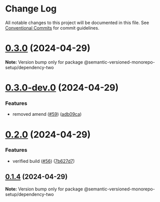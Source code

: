 # Change Log

All notable changes to this project will be documented in this file.
See [Conventional Commits](https://conventionalcommits.org) for commit guidelines.

# [0.3.0](https://github.com/gbublys/semantic-versioned-monorepo-setup/compare/@semantic-versioned-monorepo-setup/dependency-two@0.3.0-dev.0...@semantic-versioned-monorepo-setup/dependency-two@0.3.0) (2024-04-29)

**Note:** Version bump only for package @semantic-versioned-monorepo-setup/dependency-two





# [0.3.0-dev.0](https://github.com/gbublys/semantic-versioned-monorepo-setup/compare/@semantic-versioned-monorepo-setup/dependency-two@0.2.0...@semantic-versioned-monorepo-setup/dependency-two@0.3.0-dev.0) (2024-04-29)


### Features

* removed amend ([#59](https://github.com/gbublys/semantic-versioned-monorepo-setup/issues/59)) ([adb09ca](https://github.com/gbublys/semantic-versioned-monorepo-setup/commit/adb09cae328c33961a2864febf02a9396089ccc3))





# [0.2.0](https://github.com/gbublys/semantic-versioned-monorepo-setup/compare/@semantic-versioned-monorepo-setup/dependency-two@0.1.4...@semantic-versioned-monorepo-setup/dependency-two@0.2.0) (2024-04-29)


### Features

* verified build ([#56](https://github.com/gbublys/semantic-versioned-monorepo-setup/issues/56)) ([7b627d7](https://github.com/gbublys/semantic-versioned-monorepo-setup/commit/7b627d76dade970a30d95f92fc17e5a4b4321193))





## [0.1.4](https://github.com/gbublys/semantic-versioned-monorepo-setup/compare/@semantic-versioned-monorepo-setup/dependency-two@0.1.3...@semantic-versioned-monorepo-setup/dependency-two@0.1.4) (2024-04-29)

**Note:** Version bump only for package @semantic-versioned-monorepo-setup/dependency-two
